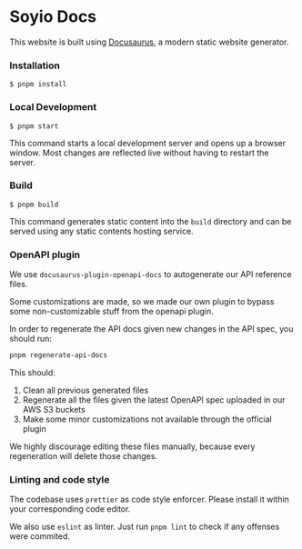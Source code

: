 # Soyio Docs

This website is built using [Docusaurus](https://docusaurus.io/), a modern static website generator.

### Installation

```
$ pnpm install
```

### Local Development

```
$ pnpm start
```

This command starts a local development server and opens up a browser window. Most changes are reflected live without having to restart the server.

### Build

```
$ pnpm build
```

This command generates static content into the `build` directory and can be served using any static contents hosting service.

### OpenAPI plugin

We use `docusaurus-plugin-openapi-docs` to autogenerate our API reference files.

Some customizations are made, so we made our own plugin to bypass some non-customizable stuff from the openapi plugin.

In order to regenerate the API docs given new changes in the API spec, you should run:

```bash
pnpm regenerate-api-docs
```

This should:

1. Clean all previous generated files
2. Regenerate all the files given the latest OpenAPI spec uploaded in our AWS S3 buckets
3. Make some minor customizations not available through the official plugin

We highly discourage editing these files manually, because every regeneration will delete those changes.

### Linting and code style

The codebase uses `prettier` as code style enforcer. Please install it within your corresponding code editor.

We also use `eslint` as linter. Just run `pnpm lint` to check if any offenses were commited.
